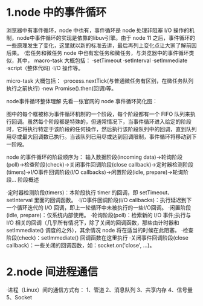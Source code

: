 # 1.node 中的事件循环
浏览器中有事件循环，node 中也有，事件循环是 node 处理非阻塞 I/O 操作的机制，node中事件循环的实现是依靠的libuv引擎。由于 node 11 之后，事件循环的一些原理发生了变化，这里就以新的标准去讲，最后再列上变化点让大家了解前因后果。
·宏任务和微任务
node 中也有宏任务和微任务，与浏览器中的事件循环类似，其中，
  macro-task 大概包括：
    ·setTimeout
    ·setInterval
    ·setImmediate
    ·script（整体代码)
    ·I/O 操作等。

  micro-task 大概包括：
    ·process.nextTick(与普通微任务有区别，在微任务队列执行之前执行)
    ·new Promise().then(回调)等。

node事件循环整体理解
先看一张官网的 node 事件循环简化图：

图中的每个框被称为事件循环机制的一个阶段，每个阶段都有一个 FIFO 队列来执行回调。虽然每个阶段都是特殊的，但通常情况下，当事件循环进入给定的阶段时，它将执行特定于该阶段的任何操作，然后执行该阶段队列中的回调，直到队列用尽或最大回调数已执行。当该队列已用尽或达到回调限制，事件循环将移动到下一阶段。

node 的事件循环的阶段顺序为：
输入数据阶段(incoming data)->轮询阶段(poll)->检查阶段(check)->关闭事件回调阶段(close callback)->定时器检测阶段(timers)->I/O事件回调阶段(I/O callbacks)->闲置阶段(idle, prepare)->轮询阶段...
阶段概述

·定时器检测阶段(timers)：本阶段执行 timer 的回调，即 setTimeout、setInterval 里面的回调函数。
·I/O事件回调阶段(I/O callbacks)：执行延迟到下一个循环迭代的 I/O 回调，即上一轮循环中未被执行的一些I/O回调。
·闲置阶段(idle, prepare)：仅系统内部使用。
·轮询阶段(poll)：检索新的 I/O 事件;执行与 I/O 相关的回调（几乎所有情况下，除了关闭的回调函数，那些由计时器和 setImmediate() 调度的之外），其余情况 node 将在适当的时候在此阻塞。
·检查阶段(check)：setImmediate() 回调函数在这里执行
·关闭事件回调阶段(close callback)：一些关闭的回调函数，如：socket.on('close', ...)。

# 2.node 间进程通信
·进程（Linux）间的通信方式有：
1、管道
2、消息队列
3、共享内存
4、信号量
5、Socket



